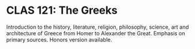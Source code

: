 # CLAS 121: The Greeks

Introduction to the history, literature, religion, philosophy, science, art and architecture of Greece from Homer to Alexander the Great. Emphasis on primary sources. Honors version available.